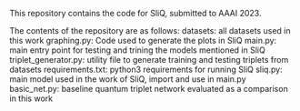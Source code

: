 This repository contains the code for SliQ, submitted to AAAI 2023.

The contents of the repository are as follows:
datasets: all datasets used in this work
graphing.py: Code used to generate the plots in SliQ
main.py: main entry point for testing and trining the models mentioned in SliQ
triplet_generator.py: utility file to generate training and testing triplets from datasets
requirements.txt: python3 requirements for running SliQ
sliq.py: main model used in the work of SliQ, import and use in main.py
basic_net.py: baseline quantum triplet network evaluated as a comparison in this work
